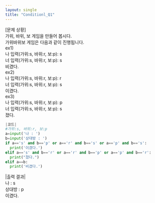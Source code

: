 ```yaml
---
layout: single
title: "Conditionl_Q1"
---
```


[문제 상황]<br>
가위, 바위, 보 게임을 만들어 봅시다.<br>
가위바위보 게임은 다음과 같이 진행됩니다.<br>
ex1)<br>
나 입력(가위:s, 바위:r, 보:p): s<br>
너 입력(가위:s, 바위:r, 보:p): s<br>
비겼다.<br>
ex2)<br>
나 입력(가위:s, 바위:r, 보:p): r<br>
너 입력(가위:s, 바위:r, 보:p): s<br>
이겼다.<br>
ex3)<br>
나 입력(가위:s, 바위:r, 보:p): p<br>
너 입력(가위:s, 바위:r, 보:p): s<br>
졌다.

~~~python
|코드|
#가위:s, 바위:r, 보:p
a=input('나 : ')
b=input('상대방 : ')
if a=='s' and b=='p' or a=='r' and b=='s' or a=='p' and b=='s':
  print('이겼다.')
elif a=='s' and b=='r' or a=='r' and b=='p' or a=='p' and b=='r':
  print("졌다.")
elif a==b:
  print('비겼다.')
~~~

|출력 결과|<br>
나 : s<br>
상대방 : p<br>
이겼다.
